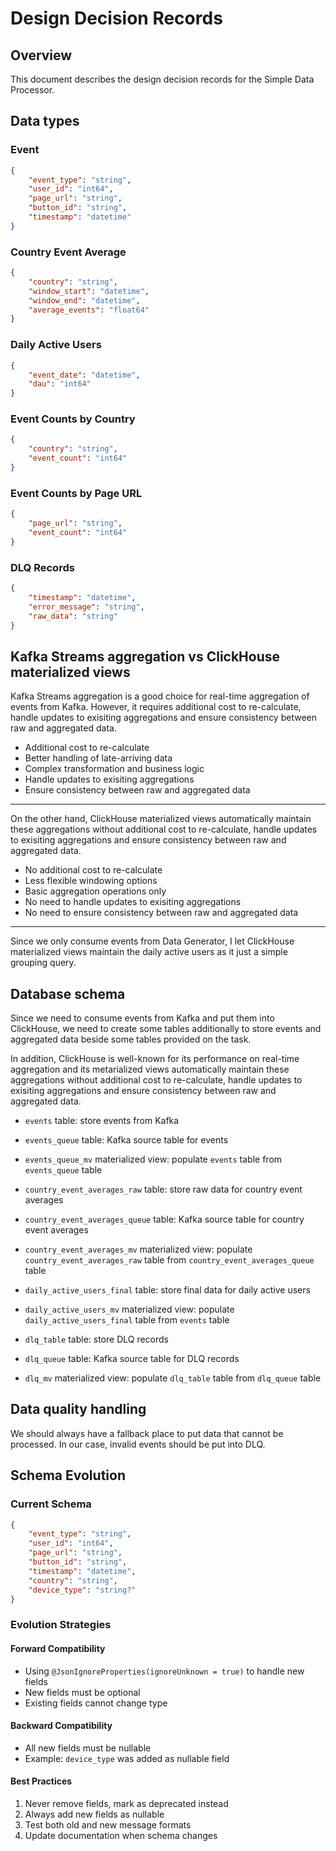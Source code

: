 # Design Decision Records

## Overview

This document describes the design decision records for the Simple Data
Processor.

## Data types

### Event

```json
{
    "event_type": "string",
    "user_id": "int64",
    "page_url": "string",
    "button_id": "string",
    "timestamp": "datetime"
}
```

### Country Event Average

```json
{
    "country": "string",
    "window_start": "datetime",
    "window_end": "datetime",
    "average_events": "float64"
}
```

### Daily Active Users

```json
{
    "event_date": "datetime",
    "dau": "int64"
}
```

### Event Counts by Country

```json
{
    "country": "string",
    "event_count": "int64"
}
```

### Event Counts by Page URL

```json
{
    "page_url": "string",
    "event_count": "int64"
}
```

### DLQ Records

```json
{
    "timestamp": "datetime",
    "error_message": "string",
    "raw_data": "string"
}
```

## Kafka Streams aggregation vs ClickHouse materialized views

Kafka Streams aggregation is a good choice for real-time aggregation of events
from Kafka. However, it requires additional cost to re-calculate, handle updates
to exisiting aggregations and ensure consistency between raw and aggregated
data.

- Additional cost to re-calculate
- Better handling of late-arriving data
- Complex transformation and business logic
- Handle updates to exisiting aggregations
- Ensure consistency between raw and aggregated data

---

On the other hand, ClickHouse materialized views automatically maintain these
aggregations without additional cost to re-calculate, handle updates to
exisiting aggregations and ensure consistency between raw and aggregated data.

- No additional cost to re-calculate
- Less flexible windowing options
- Basic aggregation operations only
- No need to handle updates to exisiting aggregations
- No need to ensure consistency between raw and aggregated data

---

Since we only consume events from Data Generator, I let ClickHouse materialized
views maintain the daily active users as it just a simple grouping query.

## Database schema

Since we need to consume events from Kafka and put them into ClickHouse, we need
to create some tables additionally to store events and aggregated data beside
some tables provided on the task.

In addition, ClickHouse is well-known for its performance on real-time
aggregation and its metarialized views automatically maintain these aggregations
without additional cost to re-calculate, handle updates to exisiting
aggregations and ensure consistency between raw and aggregated data.

- `events` table: store events from Kafka
- `events_queue` table: Kafka source table for events
- `events_queue_mv` materialized view: populate `events` table from
  `events_queue` table

- `country_event_averages_raw` table: store raw data for country event averages
- `country_event_averages_queue` table: Kafka source table for country event
  averages
- `country_event_averages_mv` materialized view: populate
  `country_event_averages_raw` table from `country_event_averages_queue` table

- `daily_active_users_final` table: store final data for daily active users
- `daily_active_users_mv` materialized view: populate `daily_active_users_final`
  table from `events` table

- `dlq_table` table: store DLQ records
- `dlq_queue` table: Kafka source table for DLQ records
- `dlq_mv` materialized view: populate `dlq_table` table from `dlq_queue` table

## Data quality handling

We should always have a fallback place to put data that cannot be processed. In
our case, invalid events should be put into DLQ.

## Schema Evolution

### Current Schema

```json
{
    "event_type": "string",
    "user_id": "int64",
    "page_url": "string",
    "button_id": "string",
    "timestamp": "datetime",
    "country": "string",
    "device_type": "string?"
}
```

### Evolution Strategies

#### Forward Compatibility

- Using `@JsonIgnoreProperties(ignoreUnknown = true)` to handle new fields
- New fields must be optional
- Existing fields cannot change type

#### Backward Compatibility

- All new fields must be nullable
- Example: `device_type` was added as nullable field

#### Best Practices

1. Never remove fields, mark as deprecated instead
2. Always add new fields as nullable
3. Test both old and new message formats
4. Update documentation when schema changes
